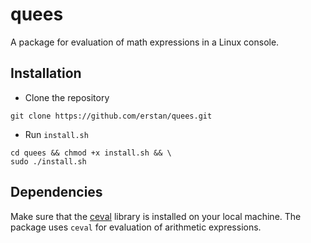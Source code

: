 # quees
A package for evaluation of math expressions in a Linux console. 

## Installation

* Clone the repository 
```shell
git clone https://github.com/erstan/quees.git
```
* Run `install.sh` 
```shell
cd quees && chmod +x install.sh && \
sudo ./install.sh
```
## Dependencies

Make sure that the [ceval](https://github.com/erstan/ceval) library is installed on your local machine. The package uses `ceval` for evaluation of arithmetic expressions.
